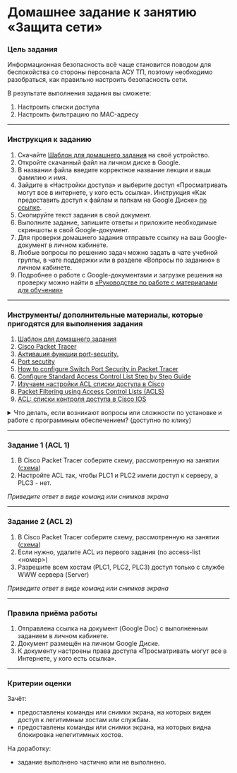 # Домашнее задание к занятию «Защита сети»

### Цель задания

Информационная безопасность всё чаще становится поводом для беспокойства со стороны персонала АСУ ТП, поэтому необходимо разобраться, как правильно настроить безопасность сети.

В результате выполнения задания вы сможете:

1. Настроить списки доступа
1. Настроить фильтрацию по MAC-адресу

------

### Инструкция к заданию

1. Скачайте [Шаблон для домашнего задания](https://u.netology.ru/backend/uploads/lms/content_assets/file/2063/%D0%A8%D0%B0%D0%B1%D0%BB%D0%BE%D0%BD_%D0%B4%D0%BB%D1%8F_%D0%B4%D0%BE%D0%BC%D0%B0%D1%88%D0%BD%D0%B5%D0%B3%D0%BE_%D0%B7%D0%B0%D0%B4%D0%B0%D0%BD%D0%B8%D1%8F__%D0%97%D0%B0%D1%89%D0%B8%D1%82%D0%B0_%D1%81%D0%B5%D1%82%D0%B8__-_%D0%A4%D0%B0%D0%BC%D0%B8%D0%BB%D0%B8%D1%8F_%D0%98%D0%BC%D1%8F__%D0%A1%D0%94%D0%95%D0%9B%D0%90%D0%99%D0%A2%D0%95_%D0%9A%D0%9E%D0%9F%D0%98%D0%AE_.docx) на своё устройство.
2. Откройте скачанный файл на личном диске в Google.
3. В названии файла введите корректное название лекции и ваши фамилию и имя.
4. Зайдите в «Настройки доступа» и выберите доступ «Просматривать могут все в интернете, у кого есть ссылка». Инструкция «Как предоставить доступ к файлам и папкам на Google Диске» [по ссылке](https://support.google.com/docs/answer/2494822?hl=ru&co=GENIE.Platform%3DDesktop).
5. Скопируйте текст задания в свой документ.
6. Выполните задание, запишите ответы и приложите необходимые скриншоты в свой Google-документ.
7. Для проверки домашнего задания отправьте ссылку на ваш Google-документ в личном кабинете.
8. Любые вопросы по решению задач можно задать в чате учебной группы, в чате поддержки или в разделе «Вопросы по заданию» в личном кабинете.
9. Подробнее о работе с Google-документами и загрузке решения на проверку можно найти в [«Руководстве по работе с материалами для обучения»](https://l.netology.ru/instruktsiya-po-materialami-dlya-obucheniya)


------

### Инструменты/ дополнительные материалы, которые пригодятся для выполнения задания

1. [Шаблон для домашнего задания](https://u.netology.ru/backend/uploads/lms/content_assets/file/2063/%D0%A8%D0%B0%D0%B1%D0%BB%D0%BE%D0%BD_%D0%B4%D0%BB%D1%8F_%D0%B4%D0%BE%D0%BC%D0%B0%D1%88%D0%BD%D0%B5%D0%B3%D0%BE_%D0%B7%D0%B0%D0%B4%D0%B0%D0%BD%D0%B8%D1%8F__%D0%97%D0%B0%D1%89%D0%B8%D1%82%D0%B0_%D1%81%D0%B5%D1%82%D0%B8__-_%D0%A4%D0%B0%D0%BC%D0%B8%D0%BB%D0%B8%D1%8F_%D0%98%D0%BC%D1%8F__%D0%A1%D0%94%D0%95%D0%9B%D0%90%D0%99%D0%A2%D0%95_%D0%9A%D0%9E%D0%9F%D0%98%D0%AE_.docx)
2. [Cisco Packet Tracer](https://www.netacad.com/ru/courses/packet-tracer)
3. [Активация функции port-security.](https://artemsannikov.ru/cisco/packet-tracer/switchport-port-security-cpt/)
4. [Port secutity](http://ciscotips.ru/portsecurity)
5. [How to configure Switch Port Security in Packet Tracer](https://computernetworking747640215.wordpress.com/2019/11/12/switch-port-security/)
6. [Configure Standard Access Control List Step by Step Guide](https://www.computernetworkingnotes.com/ccna-study-guide/configure-standard-access-control-list-step-by-step-guide.html)
7. [Изучаем настройки ACL списки доступа в Cisco](https://litl-admin.ru/cisco/izuchaem-nastrojki-acl-spiski-dostupa-v-cisco.html)
8. [Packet Filtering using Access Control Lists (ACLS)](https://www.section.io/engineering-education/packet-filtering-using-acls/)
9. [ACL: списки контроля доступа в Cisco IOS](https://habr.com/ru/post/121806/)

<details>
  <summary> Что делать, если возникают вопросы или сложности по установке и работе с программным обеспечением? (доступно по клику)</summary>
  
  
Вы можете воспользоваться инструкцией по установке [Cisco Packet Tracer (CPT)](https://u.netology.ru/backend/uploads/lms/content_assets/file/10653/%D0%98%D0%BD%D1%81%D1%82%D1%80%D1%83%D0%BA%D1%86%D0%B8%D1%8F_%D0%BF%D0%BE_%D1%83%D1%81%D1%82%D0%B0%D0%BD%D0%BE%D0%B2%D0%BA%D0%B5_Cisco_Packet_Tracer.docx)

Работать в Cisco Packet Tracer можно:
- при отключении интернета на вашем устройстве, иначе будет требоваться авторизация;
- при заблокированном входящем и исходящем трафике для программы СРТ в брандмауэре. Сделать это можно, воспользовавшись [инструкцией](https://clck.ru/sXWvW);
- авторизоваться для работы, воспользовавшись инструкцией [по ссылке](https://disk.yandex.ru/i/abx_GySbEOhYAg).

Если у вас возникли сложности с установкой ПО с официального сайта, вы можете воспользоваться ссылками для скачивания программы. Выберите тот файл, который подходит для вашей операционной системы.

CPT для windows https://disk.yandex.ru/d/KqvfKAF_zKDIrg

CPT для macOS https://disk.yandex.ru/d/hyAkjwAn7SUiag

CPT для Linux https://disk.yandex.ru/d/iHX2MVbSy4NwLw
  
Если у вас возникнут дополнительные вопросы - напишите в чат группы или обратиться к координатору в системе обращений студентов на сайте по [ссылке](netology.ru/profile?modal=support&type=new-ticket)

Вы также можете написать о своей проблеме в разделе «Вопросы по заданию», доступном  в каждом практическом задании
  
  ![image](https://github.com/netology-code/pwin-homeworks/blob/homeworks-pae-7/5.1/Q%26A.png)
    ---
  
</details>

-----

### Задание 1 (ACL 1)

1. В Cisco Packet Tracer соберите схему, рассмотренную на занятии ([схема](Network.JPG))
2. Настройте ACL так, чтобы PLC1 и PLC2 имели доступ к серверу, а PLC3 - нет.

*Приведите ответ в виде команд или снимков экрана*

------

### Задание 2 (ACL 2)

1. В Cisco Packet Tracer соберите схему, рассмотренную на занятии ([схема](Network.JPG))
2. Если нужно, удалите ACL из первого задания (no access-list <номер>)
3. Разрешите всем хостам (PLC1, PLC2, PLC3) доступ только с службе WWW сервера (Server)

*Приведите ответ в виде команд или снимков экрана*

------


### Правила приёма работы

1. Отправлена ссылка на документ (Google Doc) с выполненным заданием в личном кабинете.
2. Документ размещён на личном Google Диске.
3. К документу настроены права доступа «Просматривать могут все в Интернете, у кого есть ссылка».

------

### Критерии оценки

Зачёт:

- предоставлены команды или снимки экрана, на которых виден доступ к легитимным хостам или службам.
- предоставлены команды или снимки экрана, на которых видна блокировка нелегитимных хостов.

На доработку:

- задание выполнено частично или не выполнено.

